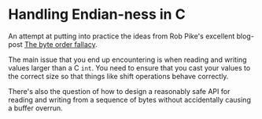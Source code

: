 # Handling Endian-ness in C

An attempt at putting into practice the ideas from Rob Pike's excellent blog-post
[The byte order fallacy](http://commandcenter.blogspot.com/2012/04/byte-order-fallacy.html).

The main issue that you end up encountering is when reading and writing values
larger than a C `int`. You need to ensure that you cast your values to the
correct size so that things like shift operations behave correctly.

There's also the question of how to design a reasonably safe API for reading and
writing from a sequence of bytes without accidentally causing a buffer overrun.
